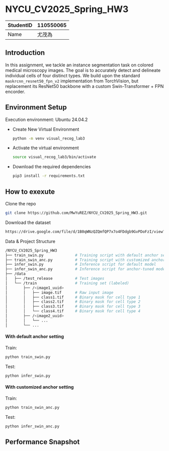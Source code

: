 # NYCU_CV2025_Spring_HW3
| StudentID |   110550065 |
| --------- | :-----|
| Name  |    尤茂為 |

## Introduction  
In this assignment, we tackle an instance segmentation task on colored medical microscopy images. The goal is to accurately detect and delineate individual cells of four distinct types. 
We build upon the standard `maskrcnn_resnet50_fpn_v2` implementation from TorchVision, but replacement its ResNet50 backbone with a custom Swin-Transformer + FPN encorder. 

## Environment Setup  
Execution environment: Ubuntu 24.04.2  
- Create New Virtual Environment
  ```sh
  python -m venv visual_recog_lab3  
  ```
- Activate the virtual environment
  ```sh
  source visual_recog_lab3/bin/activate
  ```
- Download the required dependencies   
  ```sh
  pip3 install -r requirements.txt  
  ```

## How to exexute  
Clone the repo  
```sh
git clone https://github.com/MwYuREZ/NYCU_CV2025_Spring_HW3.git
```
Download the dataset  
```sh
https://drive.google.com/file/d/1B0qWNzQZQmfQP7x7o4FDdgb9GvPDoFzI/view?usp=sharing
```
Data & Project Structure  
```sh
/NYCU_CV2025_Spring_HW3
├── train_swin.py              # Training script with default anchor settings
├── train_swin_anc.py          # Training script with customized anchors
├── infer_swin.py              # Inference script for default model
├── infer_swin_anc.py          # Inference script for anchor-tuned model
├── /data
│   ├── /test_release          # Test images
│   └── /train                 # Training set (labeled)
│       ├── /<image1_uuid>
│       │   ├── image.tif      # Raw input image
│       │   ├── class1.tif     # Binary mask for cell type 1
│       │   ├── class2.tif     # Binary mask for cell type 2
│       │   ├── class3.tif     # Binary mask for cell type 3
│       │   └── class4.tif     # Binary mask for cell type 4
│       ├── /<image2_uuid>
│       │   └── ...
│       └── ...
```
#### With default anchor setting  
Train:  
```sh
python train_swin.py
```
Test:
```sh
python infer_swin.py
```
#### With customized anchor setting  
Train:  
```sh
python train_swin_anc.py
```
Test:
```sh
python infer_swin_anc.py
```

## Performance Snapshot  


